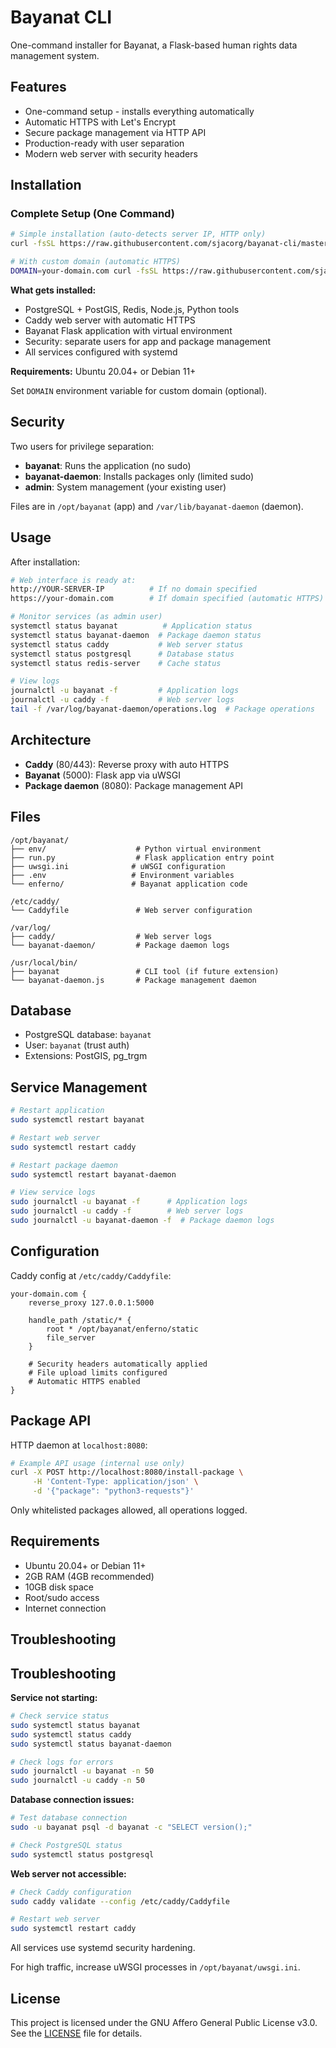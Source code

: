 # Bayanat CLI

One-command installer for Bayanat, a Flask-based human rights data management system.

## Features

- One-command setup - installs everything automatically
- Automatic HTTPS with Let's Encrypt
- Secure package management via HTTP API
- Production-ready with user separation
- Modern web server with security headers

## Installation

### Complete Setup (One Command)

```bash
# Simple installation (auto-detects server IP, HTTP only)
curl -fsSL https://raw.githubusercontent.com/sjacorg/bayanat-cli/master/install.sh | bash

# With custom domain (automatic HTTPS)
DOMAIN=your-domain.com curl -fsSL https://raw.githubusercontent.com/sjacorg/bayanat-cli/master/install.sh | bash
```

**What gets installed:**
- PostgreSQL + PostGIS, Redis, Node.js, Python tools
- Caddy web server with automatic HTTPS
- Bayanat Flask application with virtual environment
- Security: separate users for app and package management
- All services configured with systemd

**Requirements:** Ubuntu 20.04+ or Debian 11+

Set `DOMAIN` environment variable for custom domain (optional).

## Security

Two users for privilege separation:
- **bayanat**: Runs the application (no sudo)
- **bayanat-daemon**: Installs packages only (limited sudo)
- **admin**: System management (your existing user)

Files are in `/opt/bayanat` (app) and `/var/lib/bayanat-daemon` (daemon).

## Usage

After installation:

```bash
# Web interface is ready at:
http://YOUR-SERVER-IP          # If no domain specified
https://your-domain.com        # If domain specified (automatic HTTPS)

# Monitor services (as admin user)
systemctl status bayanat          # Application status
systemctl status bayanat-daemon  # Package daemon status  
systemctl status caddy           # Web server status
systemctl status postgresql      # Database status
systemctl status redis-server    # Cache status

# View logs
journalctl -u bayanat -f         # Application logs
journalctl -u caddy -f           # Web server logs
tail -f /var/log/bayanat-daemon/operations.log  # Package operations
```


## Architecture

- **Caddy** (80/443): Reverse proxy with auto HTTPS
- **Bayanat** (5000): Flask app via uWSGI  
- **Package daemon** (8080): Package management API

## Files

```
/opt/bayanat/
├── env/                    # Python virtual environment
├── run.py                  # Flask application entry point
├── uwsgi.ini              # uWSGI configuration
├── .env                   # Environment variables
└── enferno/               # Bayanat application code

/etc/caddy/
└── Caddyfile               # Web server configuration

/var/log/
├── caddy/                  # Web server logs
└── bayanat-daemon/         # Package daemon logs

/usr/local/bin/
├── bayanat                 # CLI tool (if future extension)
└── bayanat-daemon.js       # Package management daemon
```

## Database

- PostgreSQL database: `bayanat`
- User: `bayanat` (trust auth)
- Extensions: PostGIS, pg_trgm

## Service Management

```bash
# Restart application
sudo systemctl restart bayanat

# Restart web server  
sudo systemctl restart caddy

# Restart package daemon
sudo systemctl restart bayanat-daemon

# View service logs
sudo journalctl -u bayanat -f      # Application logs
sudo journalctl -u caddy -f        # Web server logs
sudo journalctl -u bayanat-daemon -f  # Package daemon logs
```

## Configuration

Caddy config at `/etc/caddy/Caddyfile`:

```caddyfile
your-domain.com {
    reverse_proxy 127.0.0.1:5000
    
    handle_path /static/* {
        root * /opt/bayanat/enferno/static
        file_server
    }
    
    # Security headers automatically applied
    # File upload limits configured
    # Automatic HTTPS enabled
}
```

## Package API

HTTP daemon at `localhost:8080`:

```bash
# Example API usage (internal use only)
curl -X POST http://localhost:8080/install-package \
     -H 'Content-Type: application/json' \
     -d '{"package": "python3-requests"}'
```

Only whitelisted packages allowed, all operations logged.

## Requirements

- Ubuntu 20.04+ or Debian 11+
- 2GB RAM (4GB recommended)
- 10GB disk space
- Root/sudo access
- Internet connection

## Troubleshooting

## Troubleshooting

**Service not starting:**
```bash
# Check service status
sudo systemctl status bayanat
sudo systemctl status caddy
sudo systemctl status bayanat-daemon

# Check logs for errors
sudo journalctl -u bayanat -n 50
sudo journalctl -u caddy -n 50
```

**Database connection issues:**
```bash
# Test database connection
sudo -u bayanat psql -d bayanat -c "SELECT version();"

# Check PostgreSQL status
sudo systemctl status postgresql
```

**Web server not accessible:**
```bash
# Check Caddy configuration
sudo caddy validate --config /etc/caddy/Caddyfile

# Restart web server
sudo systemctl restart caddy
```

All services use systemd security hardening.

For high traffic, increase uWSGI processes in `/opt/bayanat/uwsgi.ini`.

## License

This project is licensed under the GNU Affero General Public License v3.0. See the [LICENSE](license.txt) file for details.